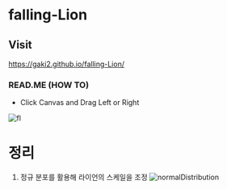 # falling-Lion


## Visit
https://gaki2.github.io/falling-Lion/

### READ.ME (HOW TO)
- Click Canvas and Drag Left or Right


![fl](https://user-images.githubusercontent.com/76833478/159946023-e81ce6be-68dc-41b2-b658-021047a41a23.gif)


# 정리
1. 정규 분포를 활용해 라이언의 스케일을 조정
![normalDistribution](https://user-images.githubusercontent.com/76833478/160664740-6f05357e-542b-4f74-b861-97b66be57646.png)
